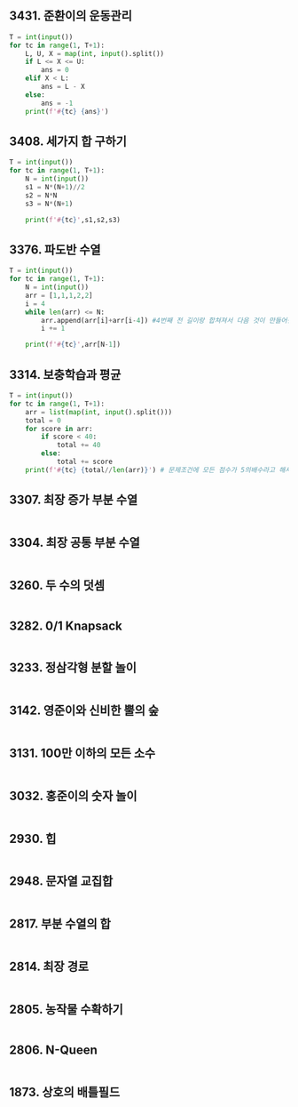 ## 3431. 준환이의 운동관리

```python
T = int(input())
for tc in range(1, T+1):
    L, U, X = map(int, input().split())
    if L <= X <= U:
        ans = 0
    elif X < L:
        ans = L - X
    else:
        ans = -1
    print(f'#{tc} {ans}')
```

## 3408. 세가지 합 구하기

```python
T = int(input())
for tc in range(1, T+1):
    N = int(input())
    s1 = N*(N+1)//2
    s2 = N*N
    s3 = N*(N+1)

    print(f'#{tc}',s1,s2,s3)
```

## 3376. 파도반 수열

```python
T = int(input())
for tc in range(1, T+1):
    N = int(input())
    arr = [1,1,1,2,2]
    i = 4
    while len(arr) <= N:
        arr.append(arr[i]+arr[i-4]) #4번째 전 길이랑 합쳐져서 다음 것이 만들어짐
        i += 1

    print(f'#{tc}',arr[N-1])
```

## 3314. 보충학습과 평균

```python
T = int(input())
for tc in range(1, T+1):
    arr = list(map(int, input().split()))
    total = 0
    for score in arr:
        if score < 40:
            total += 40
        else:
            total += score
    print(f'#{tc} {total//len(arr)}') # 문제조건에 모든 점수가 5의배수라고 해서 몫으로
```

## 3307. 최장 증가 부분 수열

```python

```

## 3304. 최장 공통 부분 수열

```python

```

## 3260. 두 수의 덧셈

```python

```

## 3282. 0/1 Knapsack

```python

```

## 3233. 정삼각형 분할 놀이

```python

```

## 3142. 영준이와 신비한 뿔의 숲

```python

```

## 3131. 100만 이하의 모든 소수

```python

```

## 3032. 홍준이의 숫자 놀이

```python

```

## 2930. 힙

```python

```

## 2948. 문자열 교집합

```python

```

## 2817. 부분 수열의 합

```python

```

## 2814. 최장 경로

```python

```

## 2805. 농작물 수확하기

```python

```

## 2806. N-Queen

```python

```

## 1873. 상호의 배틀필드

```python

```

